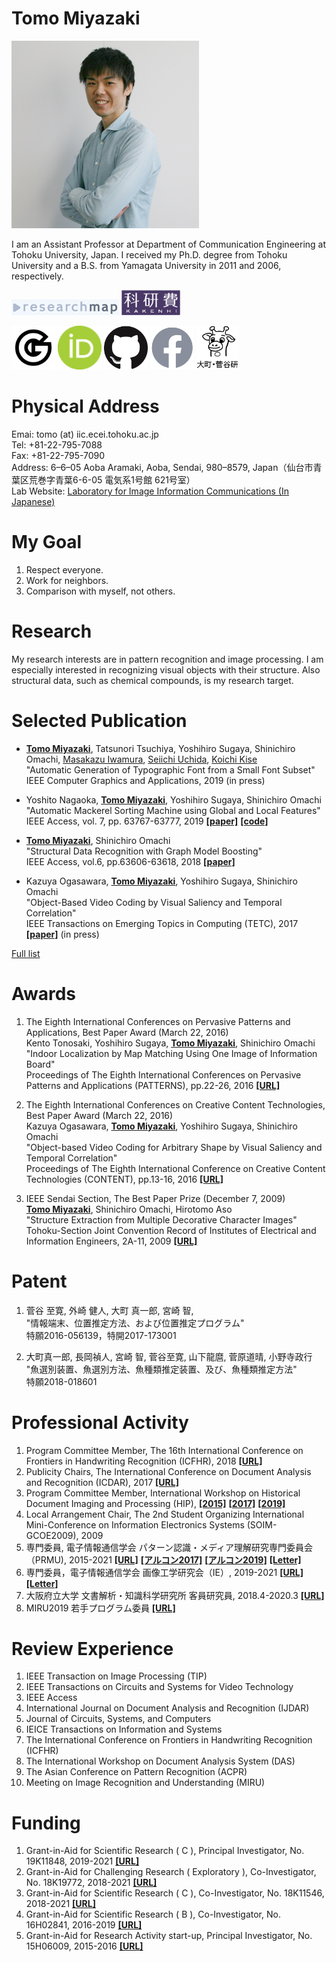 # **Tomo Miyazaki**

<img src="./imgs/miyazaki.jpg" width=300 height=300 alt="Tomo Miyazaki">

I am an Assistant Professor at Department of Communication Engineering at Tohoku University, Japan. I received my Ph.D. degree from Tohoku University and a B.S. from Yamagata University in 2011 and 2006, respectively.

<a href="https://researchmap.jp/7000017763/"><img src="./imgs/researchmap.gif"></a>
<a href="https://nrid.nii.ac.jp/nrid/1000010755101/"><img src="./imgs/whiteKAKENHIlogoS_jp.jpg" height=40></a>

<a href="https://scholar.google.co.jp/citations?user=Utjz8l8AAAAJ&hl=ja"><img src="./imgs/google_96px.png" height=70></a>
<a href="https://orcid.org/0000-0001-5205-0542"><img src="./imgs/ORCIDiD_icon64x64.png" height=70></a>
<a href="https://github.com/tomomiyazaki"><img src="./imgs/GitHub-Mark-120px-plus.png" height=70></a>
<a href="https://www.facebook.com/tomo.miyazaki.16"><img src="./imgs/f_logo_RGB-Grey_58.png" height=70></a>
<a href="http://www.iic.ecei.tohoku.ac.jp/index.html"><img src="./imgs/iiclab-dark.png" height=70></a>


# Physical Address
Emai: tomo (at) iic.ecei.tohoku.ac.jp  
Tel: +81-22-795-7088  
Fax: +81-22-795-7090  
Address: 6–6–05 Aoba Aramaki, Aoba, Sendai, 980–8579, Japan（仙台市青葉区荒巻字青葉6-6-05 電気系1号館 621号室）  
Lab Website: [Laboratory for Image Information Communications (In Japanese)](http://www.iic.ecei.tohoku.ac.jp/index.html)



# My Goal
1. Respect everyone.
1. Work for neighbors.
1. Comparison with myself, not others.


# Research
My research interests are in pattern recognition and image processing.
I am especially interested in recognizing visual objects with their structure.
Also structural data, such as chemical compounds, is my research target.


# Selected Publication
+ <u>**Tomo Miyazaki**</u>, Tatsunori Tsuchiya, Yoshihiro Sugaya, Shinichiro Omachi, [Masakazu Iwamura](http://www.m.cs.osakafu-u.ac.jp/~masa/index-e_old.shtml), [Seiichi Uchida](http://human.ait.kyushu-u.ac.jp/~uchida/index-e.html), [Koichi Kise](http://www.m.cs.osakafu-u.ac.jp/~kise/index_e.html)  
"Automatic Generation of Typographic Font from a Small Font Subset"  
IEEE Computer Graphics and Applications, 2019 (in press)

+ Yoshito Nagaoka, <u>**Tomo Miyazaki**</u>, Yoshihiro Sugaya,  Shinichiro Omachi  
"Automatic Mackerel Sorting Machine using Global and Local Features"  
IEEE Access, vol. 7, pp. 63767-63777, 2019 [**[paper]**](https://doi.org/10.1109/ACCESS.2019.2917554) [**[code]**](https://github.com/yoyoyo-yo/glcc-frcn.pytorch)  

+ <u>**Tomo Miyazaki**</u>, Shinichiro Omachi  
"Structural Data Recognition with Graph Model Boosting"  
IEEE Access, vol.6, pp.63606-63618, 2018 [**[paper]**](https://doi.org/10.1109/ACCESS.2018.2876860)  

+ Kazuya Ogasawara, <u>**Tomo Miyazaki**</u>, Yoshihiro Sugaya, Shinichiro Omachi  
"Object-Based Video Coding by Visual Saliency and Temporal Correlation"  
IEEE Transactions on Emerging Topics in Computing (TETC), 2017 [**[paper]**](https://doi.org/10.1109/TETC.2017.2695640) (in press)

[Full list](./publications.html)



# Awards
1. The Eighth International Conferences on Pervasive Patterns and Applications, Best Paper Award (March 22, 2016)  
Kento Tonosaki, Yoshihiro Sugaya, <u>**Tomo Miyazaki**</u>, Shinichiro Omachi  
"Indoor Localization by Map Matching Using One Image of Information Board"  
Proceedings of The Eighth International Conferences on Pervasive Patterns and Applications (PATTERNS), pp.22-26, 2016 [**[URL]**](http://www.iaria.org/conferences2016/AwardsPATTERNS16.html)   

1. The Eighth International Conferences on Creative Content Technologies, Best Paper Award (March 22, 2016)  
Kazuya Ogasawara, <u>**Tomo Miyazaki**</u>, Yoshihiro Sugaya, Shinichiro Omachi  
"Object-based Video Coding for Arbitrary Shape by Visual Saliency and Temporal Correlation"  
Proceedings of The Eighth International Conference on Creative Content Technologies (CONTENT), pp.13-16, 2016 [**[URL]**](http://www.iaria.org/conferences2016/AwardsCONTENT16.html)  

1. IEEE Sendai Section, The Best Paper Prize (December 7, 2009)  
<u>**Tomo Miyazaki**</u>, Shinichiro Omachi, Hirotomo Aso  
"Structure Extraction from Multiple Decorative Character Images"  
Tohoku-Section Joint Convention Record of Institutes of Electrical and Information Engineers, 2A-11, 2009 [**[URL]**](http://www.ecei.tohoku.ac.jp/ieee-sendai/event/2009.html)


# Patent
1. 菅谷 至寛, 外崎 健人, 大町 真一郎, 宮崎 智,  
"情報端末、位置推定方法、および位置推定プログラム"  
特願2016-056139，特開2017-173001

2. 大町真一郎, 長岡禎人, 宮崎 智, 菅谷至寛, 山下龍麿, 菅原道晴, 小野寺政行  
"魚選別装置、魚選別方法、魚種類推定装置、及び、魚種類推定方法"  
特願2018-018601



# Professional Activity
1. Program Committee Member, The 16th International Conference on
Frontiers in Handwriting Recognition (ICFHR), 2018 [**[URL]**](http://icfhr2018.org/organization.html)
1. Publicity Chairs, The International Conference on Document Analysis and Recognition (ICDAR), 2017 [**[URL]**](http://u-pat.org/ICDAR2017/info_people.php)
1. Program Committee Member, International Workshop on Historical Document Imaging and Processing (HIP), [**[2015]**](http://hip2015.irisa.fr/people/) [**[2017]**](http://events.unifr.ch/hip2017/people/)
[**[2019]**](https://www.primaresearch.org/hip2019/people)
1. Local Arrangement Chair, The 2nd Student Organizing International Mini-Conference on Information Electronics
Systems (SOIM-GCOE2009), 2009
1. 専門委員, 電子情報通信学会 パターン認識・メディア理解研究専門委員会（PRMU), 2015-2021 [**[URL]**](http://www.ieice.org/iss/prmu/jpn/yakuin.html) [**[アルコン2017]**](https://sites.google.com/view/alcon2017prmu/) [**[アルコン2019]**](https://sites.google.com/view/alcon2019) [**[Letter]**](./imgs/Letter_PRMU.pdf)
1. 専門委員，電子情報通信学会 画像工学研究会（IE）, 2019-2021 [**[URL]**](https://www.ieice.org/iss/ie/jpn/) [**[Letter]**](./imgs/Letter_IE.pdf)
1. 大阪府立大学 文書解析・知識科学研究所 客員研究員, 2018.4-2020.3 [**[URL]**](https://www.osakafu-u.ac.jp/academics/orp/21c/idaks/)
1. MIRU2019 若手プログラム委員 [**[URL]**](http://cvim.ipsj.or.jp/MIRU2019/index.php?id=wakate-committee)

# Review Experience
1. IEEE Transaction on Image Processing (TIP)
1. IEEE Transactions on Circuits and Systems for Video Technology
1. IEEE Access
1. International Journal on Document Analysis and Recognition (IJDAR)
1. Journal of Circuits, Systems, and Computers
1. IEICE Transactions on Information and Systems
1. The International Conference on Frontiers in Handwriting Recognition
(ICFHR)
1. The International Workshop on Document Analysis System (DAS)
1. The Asian Conference on Pattern Recognition (ACPR)
1. Meeting on Image Recognition and Understanding (MIRU)


# Funding
1. Grant-in-Aid for Scientific Research ( C ), Principal Investigator, No. 19K11848, 2019-2021 [**[URL]**](https://kaken.nii.ac.jp/en/grant/KAKENHI-PROJECT-19K11848/)
1. Grant-in-Aid for Challenging Research ( Exploratory ), Co-Investigator, No. 18K19772, 2018-2021 [**[URL]**](https://kaken.nii.ac.jp/en/grant/KAKENHI-PROJECT-18K19772/)
1. Grant-in-Aid for Scientific Research ( C ), Co-Investigator, No. 18K11546, 2018-2021 [**[URL]**](https://kaken.nii.ac.jp/en/grant/KAKENHI-PROJECT-18K11546/)
1. Grant-in-Aid for Scientific Research ( B ), Co-Investigator, No. 16H02841, 2016-2019 [**[URL]**](https://kaken.nii.ac.jp/en/grant/KAKENHI-PROJECT-16H02841/)
1. Grant-in-Aid for Research Activity start-up, Principal Investigator, No. 15H06009, 2015-2016 [**[URL]**](https://kaken.nii.ac.jp/en/grant/KAKENHI-PROJECT-15H06009/)




<!--
1. 独立行政法人日本学術振興会, 科研費, 挑戦的研究()萌芽), 課題番号18K19772, 2018-
1. 独立行政法人日本学術振興会, 科研費, 基盤(B), 研究分担者, 課題番号16H02841, 2016-
1. 独立行政法人日本学術振興会, 科研費, 研究活動スタート支援, 研究代表者, 課題番号15H06009, 2015-2016
-->

<!--
# Reference
* [Grauman](http://www.cs.utexas.edu/~grauman/)
* [Greg](http://www.cs.sfu.ca/~mori/)
* [Alex burg](http://acberg.com/)
-->
